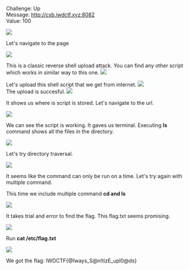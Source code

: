 
Challenge: Up 
<br>
Message: http://csb.iwdctf.xyz:8082
<br>
Value: 100

<img src= "https://github.com/CSBCTF/IWDCTF/blob/e605738d6379d5543af5770eb95a0fcdaf416caa/web/up/files/Capture.PNG">

Let's navigate to the page

<img src="https://github.com/CSBCTF/IWDCTF/blob/e605738d6379d5543af5770eb95a0fcdaf416caa/web/up/files/Capture1.PNG">

This is a classic reverse shell upload attack. 
You can find any other script which works in similar way to this one.
<img src="https://github.com/CSBCTF/IWDCTF/blob/e7d0af80a54571c6f3f4ba85182f3debf680ea94/web/up/files/CapturePOC.PNG">

Let's upload this shell script that we get from internet.
<img src="https://github.com/CSBCTF/IWDCTF/blob/e7d0af80a54571c6f3f4ba85182f3debf680ea94/web/up/files/Capture2.PNG">
<br>
The upload is succesful.
<img src="https://github.com/CSBCTF/IWDCTF/blob/e7d0af80a54571c6f3f4ba85182f3debf680ea94/web/up/files/Capture3.PNG">

It shows us where is script is stored.
Let's navigate to the url.

<img src="https://github.com/CSBCTF/IWDCTF/blob/e7d0af80a54571c6f3f4ba85182f3debf680ea94/web/up/files/Capture4.PNG">

We can see the script is working. It gaves us terminal.
Executing **ls** command shows all the files in the directory. 

<img src="https://github.com/CSBCTF/IWDCTF/blob/e7d0af80a54571c6f3f4ba85182f3debf680ea94/web/up/files/Capture5.PNG">

Let's try directory traversal. 

<img src ="https://github.com/CSBCTF/IWDCTF/blob/e7d0af80a54571c6f3f4ba85182f3debf680ea94/web/up/files/Capture6.PNG">

It seems like the command can only be run on a time. Let's try again with multiple command.

This time we include multiple command **cd and ls**

<img src="https://github.com/CSBCTF/IWDCTF/blob/e7d0af80a54571c6f3f4ba85182f3debf680ea94/web/up/files/Capture7.PNG">


It takes trial and error to find the flag. This flag.txt seems promising.

<img src="https://github.com/CSBCTF/IWDCTF/blob/e7d0af80a54571c6f3f4ba85182f3debf680ea94/web/up/files/Capture9.PNG">

Run **cat /etc/flag.txt**

<img src="https://github.com/CSBCTF/IWDCTF/blob/e7d0af80a54571c6f3f4ba85182f3debf680ea94/web/up/files/Capture10.PNG">

We got the flag: IWDCTF{@lways_S@n!tizE_upl0@ds}



